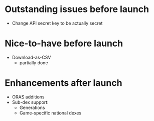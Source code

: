 # Outstanding issues before launch
- Change API secret key to be actually secret

# Nice-to-have before launch
- Download-as-CSV
    - partially done

# Enhancements after launch
- ORAS additions
- Sub-dex support:
    - Generations
    - Game-specific national dexes
